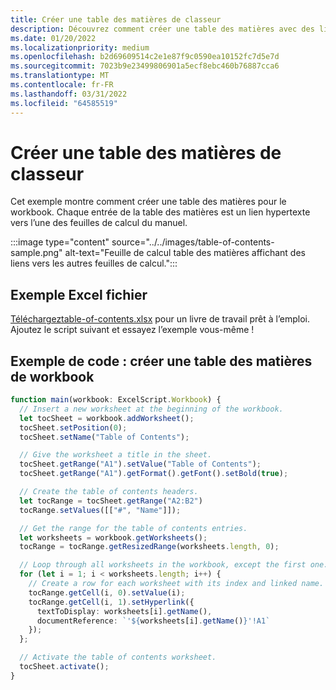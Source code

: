 ```yaml
---
title: Créer une table des matières de classeur
description: Découvrez comment créer une table des matières avec des liens vers chaque feuille de calcul.
ms.date: 01/20/2022
ms.localizationpriority: medium
ms.openlocfilehash: b2d69609514c2e1e87f9c0590ea10152fc7d5e7d
ms.sourcegitcommit: 7023b9e23499806901a5ecf8ebc460b76887cca6
ms.translationtype: MT
ms.contentlocale: fr-FR
ms.lasthandoff: 03/31/2022
ms.locfileid: "64585519"
---
```

# <a name="create-a-workbook-table-of-contents"></a>Créer une table des matières de classeur

Cet exemple montre comment créer une table des matières pour le workbook. Chaque entrée de la table des matières est un lien hypertexte vers l’une des feuilles de calcul du manuel.

:::image type="content" source="../../images/table-of-contents-sample.png" alt-text="Feuille de calcul table des matières affichant des liens vers les autres feuilles de calcul.":::

## <a name="sample-excel-file"></a>Exemple Excel fichier

<a href="table-of-contents.xlsx"> Téléchargeztable-of-contents.xlsx</a> pour un livre de travail prêt à l’emploi. Ajoutez le script suivant et essayez l’exemple vous-même !

## <a name="sample-code-create-a-workbook-table-of-contents"></a>Exemple de code : créer une table des matières de workbook

```TypeScript
function main(workbook: ExcelScript.Workbook) {
  // Insert a new worksheet at the beginning of the workbook.
  let tocSheet = workbook.addWorksheet();
  tocSheet.setPosition(0);
  tocSheet.setName("Table of Contents");

  // Give the worksheet a title in the sheet.
  tocSheet.getRange("A1").setValue("Table of Contents");
  tocSheet.getRange("A1").getFormat().getFont().setBold(true);

  // Create the table of contents headers.
  let tocRange = tocSheet.getRange("A2:B2")
  tocRange.setValues([["#", "Name"]]);

  // Get the range for the table of contents entries.
  let worksheets = workbook.getWorksheets();
  tocRange = tocRange.getResizedRange(worksheets.length, 0);

  // Loop through all worksheets in the workbook, except the first one.
  for (let i = 1; i < worksheets.length; i++) {
    // Create a row for each worksheet with its index and linked name.
    tocRange.getCell(i, 0).setValue(i);
    tocRange.getCell(i, 1).setHyperlink({
      textToDisplay: worksheets[i].getName(),
      documentReference: `'${worksheets[i].getName()}'!A1`
    });
  };

  // Activate the table of contents worksheet.
  tocSheet.activate();
}
```
